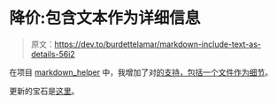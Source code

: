 # 降价:包含文本作为详细信息

> 原文：<https://dev.to/burdettelamar/markdown-include-text-as-details-56i2>

在项目 [markdown_helper](https://github.com/BurdetteLamar/markdown_helper#markdown-helper) 中，我增加了对[的支持，包括一个文件作为细节](https://github.com/BurdetteLamar/markdown_helper/blob/master/markdown/use_cases/include_files/include_text_as_details/use_case.md#include-text-as-details)。

更新的宝石是[这里](https://rubygems.org/gems/markdown_helper)。